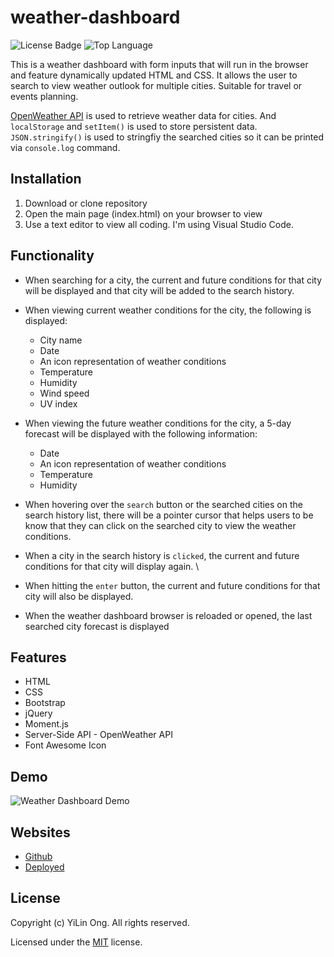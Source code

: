 # weather-dashboard


![License Badge](https://img.shields.io/github/license/chaunnybby7/weather-dashboard) ![Top Language](https://img.shields.io/github/languages/top/chaunnybby7/weather-dashboard)

This is a weather dashboard with form inputs that will run in the browser and feature dynamically updated HTML and CSS. 
It allows the user to search to view weather outlook for multiple cities. Suitable for travel or events planning. 

[OpenWeather API](https://openweathermap.org/api) is used to retrieve weather data for cities. And `localStorage` and `setItem()` is used to store persistent data.
`JSON.stringify()` is used to stringfiy the searched cities so it can be printed via `console.log` command. 

## Installation

1. Download or clone repository
2. Open the main page (index.html) on your browser to view
3. Use a text editor to view all coding. I'm using Visual Studio Code. 

## Functionality

- When searching for a city, the current and future conditions for that city will be displayed and that city will be added to the search history. 
  
- When viewing current weather conditions for the city, the following is displayed:
  * City name
  * Date
  * An icon representation of weather conditions
  * Temperature
  * Humidity
  * Wind speed
  * UV index
  

  
* When viewing the future weather conditions for the city, a 5-day forecast will be displayed with the following information:
  * Date
  * An icon representation of weather conditions
  * Temperature
  * Humidity
  
* When hovering over the `search` button or the searched cities on the search history list, there will be a pointer cursor that helps users to be know that they can click on the searched city to view the weather conditions. 
* When a city in the search history is `clicked`, the current and future conditions for that city will display again. \
* When hitting the `enter` button, the current and future conditions for that city will also be displayed.
* When the weather dashboard browser is reloaded or opened, the last searched city forecast is displayed

  
## Features

* HTML
* CSS
* Bootstrap
* jQuery
* Moment.js
* Server-Side API - OpenWeather API
* Font Awesome Icon 

## Demo

![Weather Dashboard Demo](https://media.giphy.com/media/rDMHCL1P97Mimvs7b6/giphy.gif)

## Websites

* [Github](https://github.com/chaunnybby7/weather-dashboard)
* [Deployed](https://chaunnybby7.github.io/weather-dashboard/)

## License

  Copyright (c) YiLin Ong. All rights reserved.
  
  Licensed under the [MIT](LICENSE) license.